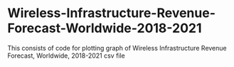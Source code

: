 # Wireless-Infrastructure-Revenue-Forecast-Worldwide-2018-2021
This consists of code for plotting graph of Wireless Infrastructure Revenue Forecast, Worldwide, 2018-2021 csv file
